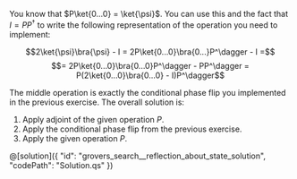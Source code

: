 You know that $P\ket{0...0} = \ket{\psi}$.
You can use this and the fact that $I = PP^\dagger$ to write the following representation of the operation you need to implement:

$$2\ket{\psi}\bra{\psi} - I = 2P\ket{0...0}\bra{0...}P^\dagger - I =$$
$$= 2P\ket{0...0}\bra{0...0}P^\dagger - PP^\dagger = P(2\ket{0...0}\bra{0...0} - I)P^\dagger$$

The middle operation is exactly the conditional phase flip you implemented in the previous exercise.
The overall solution is:

1. Apply adjoint of the given operation $P$.
2. Apply the conditional phase flip from the previous exercise.
3. Apply the given operation $P$.

@[solution]({
    "id": "grovers_search__reflection_about_state_solution",
    "codePath": "Solution.qs"
})
